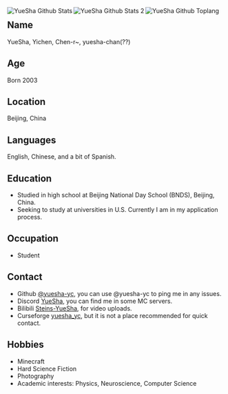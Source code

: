 <img align="left" alt="YueSha Github Stats" src="https://github-readme-stats.vercel.app/api/top-langs/?username=yuesha-yc&show_icons=true&hide_border=true&theme=radical"/>

<img align="left" alt="YueSha Github Stats 2" src="https://github-readme-stats.vercel.app/api?username=yuesha-yc"/>

<img align="left" alt="YueSha Github Toplang" src="https://github-readme-stats.vercel.app/api/top-langs/?username=yuesha-yc&hide=php,shell,powershell,css"/>

## Name
YueSha, Yichen, Chen-r~, yuesha-chan(??)

## Age
Born 2003

## Location
Beijing, China

## Languages
English, Chinese, and a bit of Spanish.

## Education
- Studied in high school at Beijing National Day School (BNDS), Beijing, China.
- Seeking to study at universities in U.S. Currently I am in my application process. 

## Occupation
- Student

## Contact
- Github
[@yuesha-yc](https://github.com/yuesha-yc/), you can use @yuesha-yc to ping me in any issues. 
- Discord
[YueSha](https://discord.gg/BWn6E94), you can find me in some MC servers. 
- Bilibili
[Steins-YueSha](https://space.bilibili.com/128661221), for video uploads. 
- Curseforge
[yuesha_yc](https://www.curseforge.com/members/yuesha_yc/projects), but it is not a place recommended for quick contact.

## Hobbies
- Minecraft
- Hard Science Fiction
- Photography
- Academic interests: Physics, Neuroscience, Computer Science
